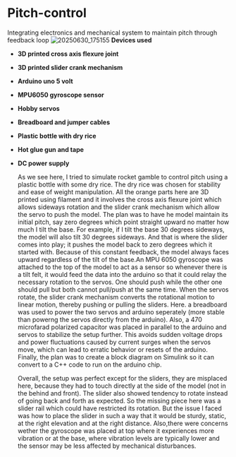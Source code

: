 # Pitch-control
Integrating electronics and mechanical system to maintain pitch through feedback loop
![20250630_175155](https://github.com/user-attachments/assets/48409ab8-0e53-4d81-8a90-e20b76c1dbe8)
**Devices used**
* **3D printed cross axis flexure joint**
* **3D printed slider crank mechanism**
* **Arduino uno 5 volt**
* **MPU6050 gyroscope sensor**
* **Hobby servos**
* **Breadboard and jumper cables**
* **Plastic bottle with dry rice**
* **Hot glue gun and tape**
* **DC power supply**



  As we see here, I tried to simulate rocket gamble to control pitch using a plastic bottle with some dry rice. The dry rice was chosen for stability and ease of weight manipulation. All the orange parts here are 3D printed using filament and it involves the cross axis flexure joint which allows sideways rotation and the slider crank mechanism which allow the servo to push the model. The plan was to have he model maintain its initial pitch, say zero degrees which point straight upward no matter how much I tilt the base. For example, if I tilt the base 30 degrees sideways, the model will also tilt 30 degrees sideways. And that is where the slider comes into play; it pushes the model back to zero degrees which it started with. Because of this constant feedback, the model always faces upward regardless of the tilt of the base.An MPU 6050 gyroscope was attached to the top of the model to act as a sensor so whenever there is a tilt felt, it would feed the data into the arduino so that it could relay the necessary rotation to the servos. One should push while the other one should pull but both cannot pull/push at the same time. When the servos rotate, the slider crank mechanism converts the rotational motion to linear motion, thereby pushing or pulling the sliders. Here. a breadboard was used to power the two servos and arduino seperately (more stable than powerng the servos directly from the arduino). Also, a 470 microfarad polarized capacitor was placed in parallel to the arduino and servos to stabilize the setup further. This avoids sudden voltage drops and power fluctuations caused by current surges when the servos move, which can lead to erratic behavior or resets of the arduino. Finally, the plan was to create a block diagram on Simulink so it can convert to a C++ code to run on the arduino chip. 

  Overall, the setup was perfect except for the sliders, they are misplaced here, because they had to touch directly at the side of the model (not in the behind and front). The slider also showed tendency to rotate instead of going back and forth as expected. So the missing piece here was a slider rail which could have restricted its rotation. But the issue I faced was how to place the slider in such a way that it would be sturdy, static, at the right elevation and at the right distance. Also,there were concerns wether the gyroscope was placed at top where it experiences more vibration or at the base, where vibration levels are typically lower and the sensor may be less affected by mechanical disturbances. 

